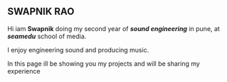 ## SWAPNIK RAO
Hi iam **Swapnik** doing my second year of _**sound engineering**_ in pune, at _**seamedu**_ school of media.

I enjoy engineering sound and producing music.

In this page ill be showing you my projects and will be sharing my experience

